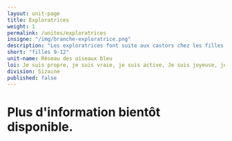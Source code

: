 ```yaml
---
layout: unit-page
title: Exploratrices
weight: 1
permalink: /unites/exploratrices
insigne: "/img/branche-exploratrice.png"
description: "Les exploratrices font suite aux castors chez les filles. Chez les exploratrices, on commence à prendre part à l'organisation des activités et on commence l'initiation à divers techniques de plein-air."
short: "filles 9-12"
unit-name: Réseau des oiseaux bleu
loi: Je suis propre, je suis vraie, je suis active, Je suis joyeuse, je suis l’amie de l’autre.
division: Sizaine
published: false
---
```

 
# Plus d'information bientôt disponible.
